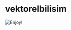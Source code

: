 # vektorelbilisim

<img src="[ornek.jpg](https://encrypted-tbn0.gstatic.com/images?q=tbn:ANd9GcT7JpNjdW9ZG-VLz6VfgyrtqPWwPjh6tQx4wQ&s)" alt="Enjoy!"/>
